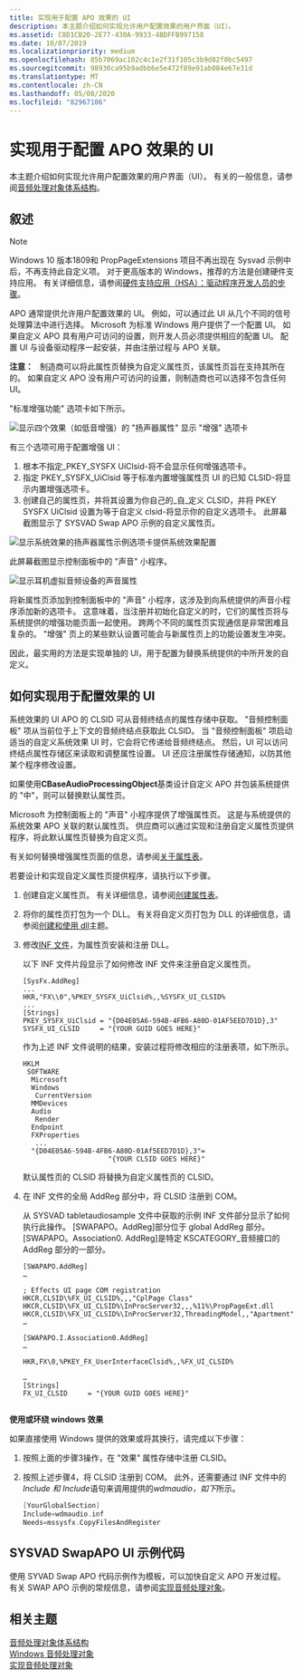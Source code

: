 ```yaml
---
title: 实现用于配置 APO 效果的 UI
description: 本主题介绍如何实现允许用户配置效果的用户界面（UI）。
ms.assetid: C8D1CB20-2E77-430A-9933-4BDFFB997158
ms.date: 10/07/2019
ms.localizationpriority: medium
ms.openlocfilehash: 85b7069ac102c4c1e2f31f105c3b9d82f0bc5497
ms.sourcegitcommit: 98930ca95b9adbb6e5e472f89e91ab084e67e31d
ms.translationtype: MT
ms.contentlocale: zh-CN
ms.lasthandoff: 05/08/2020
ms.locfileid: "82967106"
---
```

# <a name="implementing-a-ui-for-configuring-apo-effects"></a>实现用于配置 APO 效果的 UI

本主题介绍如何实现允许用户配置效果的用户界面（UI）。 有关的一般信息，请参阅[音频处理对象体系结构](audio-processing-object-architecture.md)。

## <a name="span-idoverviewspanspan-idoverviewspanspan-idoverviewspanoverview"></a><span id="Overview"></span><span id="overview"></span><span id="OVERVIEW"></span>叙述

> [!NOTE]
> Windows 10 版本1809和 PropPageExtensions 项目不再出现在 Sysvad 示例中后，不再支持此自定义项。 对于更高版本的 Windows，推荐的方法是创建硬件支持应用。 有关详细信息，请参阅[硬件支持应用（HSA）：驱动程序开发人员的步骤](https://docs.microsoft.com/windows-hardware/drivers/devapps/hardware-support-app--hsa--steps-for-driver-developers)。
>

APO 通常提供允许用户配置效果的 UI。 例如，可以通过此 UI 从几个不同的信号处理算法中进行选择。 Microsoft 为标准 Windows 用户提供了一个配置 UI。 如果自定义 APO 具有用户可访问的设置，则开发人员必须提供相应的配置 UI。 配置 UI 与设备驱动程序一起安装，并由注册过程与 APO 关联。

**注意：**   制造商可以将此属性页替换为自定义属性页，该属性页旨在支持其所在的。 如果自定义 APO 没有用户可访问的设置，则制造商也可以选择不包含任何 UI。

"标准增强功能" 选项卡如下所示。

![显示四个效果（如低音增强）的 "扬声器属性" 显示 "增强" 选项卡](images/audio-apo-enhancements-properties.png)

有三个选项可用于配置增强 UI：

1. 根本不指定\_PKEY\_SYSFX UiClsid-将不会显示任何增强选项卡。
2. 指定 PKEY\_SYSFX\_UiClsid 等于标准内置增强属性页 UI 的已知 CLSID-将显示内置增强选项卡。
3. 创建自己的属性页，并将其设置为你自己的\_自\_定义 CLSID，并将 PKEY SYSFX UiClsid 设置为等于自定义 clsid-将显示你的自定义选项卡。
此屏幕截图显示了 SYSVAD Swap APO 示例的自定义属性页。

![显示系统效果的扬声器属性示例选项卡提供系统效果配置](images/audio-apo-speaker-properties.png)

此屏幕截图显示控制面板中的 "声音" 小程序。

![显示耳机虚拟音频设备的声音属性](images/audio-apo-sound-properties.png)

将新属性页添加到控制面板中的 "声音" 小程序，这涉及到向系统提供的声音小程序添加新的选项卡。 这意味着，当注册并初始化自定义的时，它们的属性页将与系统提供的增强功能页面一起使用。 跨两个不同的属性页实现通信是非常困难且复杂的。 "增强" 页上的某些默认设置可能会与新属性页上的功能设置发生冲突。

因此，最实用的方法是实现单独的 UI，用于配置为替换系统提供的中所开发的自定义。

## <a name="span-idhow_to_implement_a_ui_for_configuring_the_effectsspanspan-idhow_to_implement_a_ui_for_configuring_the_effectsspanspan-idhow_to_implement_a_ui_for_configuring_the_effectsspanhow-to-implement-a-ui-for-configuring-the-effects"></a><span id="How_to_Implement_a_UI_for_Configuring_the_Effects"></span><span id="how_to_implement_a_ui_for_configuring_the_effects"></span><span id="HOW_TO_IMPLEMENT_A_UI_FOR_CONFIGURING_THE_EFFECTS"></span>如何实现用于配置效果的 UI


系统效果的 UI APO 的 CLSID 可从音频终结点的属性存储中获取。 "音频控制面板" 项从当前位于上下文的音频终结点获取此 CLSID。 当 "音频控制面板" 项启动适当的自定义系统效果 UI 时，它会将它传递给音频终结点。 然后，UI 可以访问终结点属性存储区来读取和调整属性设置。 UI 还应注册属性存储通知，以防其他某个程序修改设置。

如果使用**CBaseAudioProcessingObject**基类设计自定义 APO 并包装系统提供的 "中"，则可以替换默认属性页。

Microsoft 为控制面板上的 "声音" 小程序提供了增强属性页。 这是与系统提供的系统效果 APO 关联的默认属性页。 供应商可以通过实现和注册自定义属性页提供程序，将此默认属性页替换为自定义页。

有关如何替换增强属性页面的信息，请参阅[关于属性表](https://docs.microsoft.com/windows/win32/controls/property-sheets)。

若要设计和实现自定义属性页提供程序，请执行以下步骤。

1. 创建自定义属性页。 有关详细信息，请参阅[创建属性表](https://docs.microsoft.com/windows/win32/controls/property-sheets)。

2. 将你的属性页打包为一个 DLL。 有关将自定义页打包为 DLL 的详细信息，请参阅[创建和使用 dll](https://docs.microsoft.com/cpp/build/dlls-in-visual-cpp)主题。

3. 修改[INF 文件](https://docs.microsoft.com/windows-hardware/drivers/install/overview-of-inf-files)，为属性页安装和注册 DLL。

    以下 INF 文件片段显示了如何修改 INF 文件来注册自定义属性页。

    ```inf
    [SysFx.AddReg]
    ...
    HKR,"FX\\0",%PKEY_SYSFX_UiClsid%,,%SYSFX_UI_CLSID%
    ...
    [Strings]
    PKEY_SYSFX_UiClsid = "{D04E05A6-594B-4FB6-A80D-01AF5EED7D1D},3"
    SYSFX_UI_CLSID     = "{YOUR GUID GOES HERE}"
    ```

    作为上述 INF 文件说明的结果，安装过程将修改相应的注册表项，如下所示。

    ```text
    HKLM
     SOFTWARE
      Microsoft
      Windows
       CurrentVersion
      MMDevices
      Audio
       Render
      Endpoint
      FXProperties
       ...
      "{D04E05A6-594B-4FB6-A80D-01Af5EED7D1D},3"=
                         "{YOUR CLSID GOES HERE}"
    ```

    默认属性页的 CLSID 将替换为自定义属性页的 CLSID。

4. 在 INF 文件的全局 AddReg 部分中，将 CLSID 注册到 COM。

    从 SYSVAD tabletaudiosample 文件中获取的示例 INF 文件部分显示了如何执行此操作。 \[SWAPAPO。AddReg\]部分位于 global AddReg 部分。 \[SWAPAPO。Association0. AddReg\]是特定 KSCATEGORY\_音频接口的 AddReg 部分的一部分。

    ```inf
    [SWAPAPO.AddReg]
    …

    ; Effects UI page COM registration
    HKCR,CLSID\%FX_UI_CLSID%,,,"CplPage Class"
    HKCR,CLSID\%FX_UI_CLSID%\InProcServer32,,,%11%\PropPageExt.dll
    HKCR,CLSID\%FX_UI_CLSID%\InProcServer32,ThreadingModel,,"Apartment"
    …

    [SWAPAPO.I.Association0.AddReg]
    …

    HKR,FX\0,%PKEY_FX_UserInterfaceClsid%,,%FX_UI_CLSID%

    …
    [Strings]
    FX_UI_CLSID     = "{YOUR GUID GOES HERE}"
     
    ```

**使用或环绕 windows 效果**

如果直接使用 Windows 提供的效果或将其换行，请完成以下步骤：

1. 按照上面的步骤3操作，在 "效果" 属性存储中注册 CLSID。

2. 按照上述步骤4，将 CLSID 注册到 COM。 此外，还需要通过 INF 文件中的*Include 和 Include*语句来调用提供的*wdmaudio，如下*所示。

    ```cpp
    [YourGlobalSection]
    Include=wdmaudio.inf
    Needs=mssysfx.CopyFilesAndRegister
    ```

## <a name="span-idsysvad_swapapo_ui_sample_codespanspan-idsysvad_swapapo_ui_sample_codespanspan-idsysvad_swapapo_ui_sample_codespansysvad-swapapo-ui-sample-code"></a><span id="SYSVAD_SwapAPO_UI_Sample_Code"></span><span id="sysvad_swapapo_ui_sample_code"></span><span id="SYSVAD_SWAPAPO_UI_SAMPLE_CODE"></span>SYSVAD SwapAPO UI 示例代码


使用 SYVAD Swap APO 代码示例作为模板，可以加快自定义 APO 开发过程。 有关 SWAP APO 示例的常规信息，请参阅[实现音频处理对象](implementing-audio-processing-objects.md)。

## <a name="span-idrelated_topicsspanrelated-topics"></a><span id="related_topics"></span>相关主题
[音频处理对象体系结构](audio-processing-object-architecture.md)  
[Windows 音频处理对象](windows-audio-processing-objects.md)  
[实现音频处理对象](implementing-audio-processing-objects.md)  
